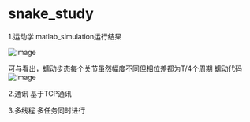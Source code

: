# snake_study
1.运动学
matlab_simulation运行结果

![image](https://github.com/user-attachments/assets/b98af6c9-def2-444d-8267-3ecdb19cba53)

可与看出，蠕动步态每个关节虽然幅度不同但相位差都为T/4个周期
蠕动代码
![image](https://github.com/user-attachments/assets/57774a68-9f27-4cc2-9e13-fc40725db4fa)

2.通讯
  基于TCP通讯



3.多线程
  多任务同时进行
